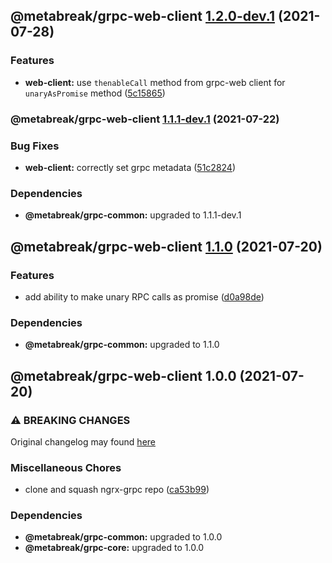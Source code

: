 ## @metabreak/grpc-web-client [1.2.0-dev.1](https://github.com/metabreak/grpc-lib/compare/@metabreak/grpc-web-client@1.1.1-dev.1...@metabreak/grpc-web-client@1.2.0-dev.1) (2021-07-28)


### Features

* **web-client:** use `thenableCall` method from grpc-web client for `unaryAsPromise` method ([5c15865](https://github.com/metabreak/grpc-lib/commit/5c15865b43d064530f6d045ea309b5b0ce47f163))

### @metabreak/grpc-web-client [1.1.1-dev.1](https://github.com/metabreak/grpc-lib/compare/@metabreak/grpc-web-client@1.1.0...@metabreak/grpc-web-client@1.1.1-dev.1) (2021-07-22)

### Bug Fixes

- **web-client:** correctly set grpc metadata ([51c2824](https://github.com/metabreak/grpc-lib/commit/51c2824256bde01ae8afbf3180579b9b95ed2ed1))

### Dependencies

- **@metabreak/grpc-common:** upgraded to 1.1.1-dev.1

## @metabreak/grpc-web-client [1.1.0](https://github.com/metabreak/grpc-lib/compare/@metabreak/grpc-web-client@1.0.0...@metabreak/grpc-web-client@1.1.0) (2021-07-20)

### Features

- add ability to make unary RPC calls as promise ([d0a98de](https://github.com/metabreak/grpc-lib/commit/d0a98de22376fef37071f875a657979dcef7ffc9))

### Dependencies

- **@metabreak/grpc-common:** upgraded to 1.1.0

## @metabreak/grpc-web-client 1.0.0 (2021-07-20)

### ⚠ BREAKING CHANGES

Original changelog may found [here](https://github.com/ngx-grpc/ngx-grpc/blob/e95366c6f55eb12d721452c394a32298cbc9e32d/CHANGELOG.md)

### Miscellaneous Chores

- clone and squash ngrx-grpc repo ([ca53b99](https://github.com/metabreak/grpc-lib/commit/ca53b99e8311c8f84ed09f2f2f304693aea371ad))

### Dependencies

- **@metabreak/grpc-common:** upgraded to 1.0.0
- **@metabreak/grpc-core:** upgraded to 1.0.0
